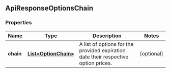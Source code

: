 
## ApiResponseOptionsChain

### Properties
Name | Type | Description | Notes
------------ | ------------- | ------------- | -------------
**chain** | [**List&lt;OptionChain&gt;**](OptionChain.md) | A list of options for the provided expiration date their respective option prices. |  [optional]



